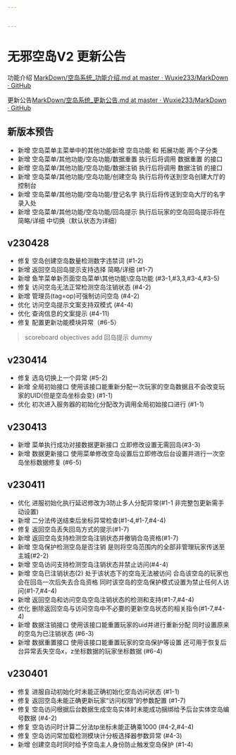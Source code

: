 ```yaml
---


---
```


<h1 id="无邪空岛v2-更新公告"><span class="prefix"></span><span class="content">无邪空岛V2 更新公告</span><span class="suffix"></span></h1>
<p>功能介绍 <a href="https://github.com/Wuxie233/MarkDown/blob/master/%E7%A9%BA%E5%B2%9B%E7%B3%BB%E7%BB%9F_%E5%8A%9F%E8%83%BD%E4%BB%8B%E7%BB%8D.md">MarkDown/空岛系统_功能介绍.md at master · Wuxie233/MarkDown · GitHub</a></p>
<p>更新公告<a href="https://github.com/Wuxie233/MarkDown/blob/master/%E7%A9%BA%E5%B2%9B%E7%B3%BB%E7%BB%9F_%E6%9B%B4%E6%96%B0%E5%85%AC%E5%91%8A.md">MarkDown/空岛系统_更新公告.md at master · Wuxie233/MarkDown · GitHub</a></p>
<h2 id="新版本预告"><span class="prefix"></span><span class="content">新版本预告</span><span class="suffix"></span></h2>
<ul>
<li>新增 空岛菜单主菜单中的其他功能新增 空岛功能 和 拓展功能 两个子分类</li>
<li>新增 空岛菜单/其他功能/空岛功能/数据重置 执行后将调用 数据重置 的接口</li>
<li>新增 空岛菜单/其他功能/空岛功能/数据注销 执行后将调用 数据注销 的接口</li>
<li>新增 空岛菜单/其他功能/空岛功能/创建空岛 执行后将传送到空岛创建大厅的控制台</li>
<li>新增 空岛菜单/其他功能/空岛功能/登记名字 执行后将传送到空岛大厅的名字录入处</li>
<li>新增  空岛菜单/其他功能/空岛功能/回岛提示 执行后玩家的空岛回岛提示将在 简略/详细 中切换（默认状态为详细）</li>
</ul>
<h2 id="v230428"><span class="prefix"></span><span class="content">v230428</span><span class="suffix"></span></h2>
<ul>
<li>修复 空岛创建空岛数量检测数字违禁词 (#1-2)</li>
<li>新增 返回空岛回岛提示支持选择 简略/详细 (#1-7)</li>
<li>新增 鱼竿菜单新页面空岛菜单\其他功能\空岛功能 (#3-1,#3,3,#3-4,#3-5)</li>
<li>修复 访问空岛无法正常检测空岛注销状态 (#4-2)</li>
<li>新增 管理员(tag=op)可强制访问空岛 (#4-2)</li>
<li>优化 访问空岛提示文案支持双模式 (#4-4)</li>
<li>优化 查询信息的文案提示 (#4-11)</li>
<li>修复 配置更新功能模块异常（#6-5）</li>
</ul>
<blockquote>
<p>scoreboard objectives add 回岛提示 dummy</p>
</blockquote>
<h2 id="v230414"><span class="prefix"></span><span class="content">v230414</span><span class="suffix"></span></h2>
<ul>
<li>修复 选岛切换上一个异常 (#5-2)</li>
<li>新增 全局初始接口 使用该接口能重新分配一次玩家的空岛数据且不会改变玩家的UID(但是空岛坐标会变) (#1-1)</li>
<li>优化 初次进入服务器的初始化分配改为调用全局初始接口进行 (#1-1)</li>
</ul>
<h2 id="v230413"><span class="prefix"></span><span class="content">v230413</span><span class="suffix"></span></h2>
<ul>
<li>新增 菜单执行成功对接数据更新接口 立即修改设置无需回岛(#3-3)</li>
<li>新增 数据更新接口 使用菜单修改空岛设置后立即修改后台设置并进行一次空岛坐标数据修复 (#6-5)</li>
</ul>
<h2 id="v230411"><span class="prefix"></span><span class="content">v230411</span><span class="suffix"></span></h2>
<ul>
<li>优化 进服初始化执行延迟修改为3防止多人分配异常(#1-1 非完整包更新需手动设置)</li>
<li>新增 二分法传送结束后坐标异常检查(#1-4,#1-7,#4-4)</li>
<li>修复 返回空岛丢失回岛方式的提示(#1-7)</li>
<li>新增 返回空岛支持检测空岛注销状态并撤销合岛资格(#1-7)</li>
<li>新增 空岛保护检测空岛是否注销 是则将空岛范围内的全部非管理玩家传送至主城(#2-2)</li>
<li>新增 空岛访问支持检测空岛注销状态并禁止访问(#4-4)</li>
<li>新增 空岛已注销状态(2) 处于该状态下的空岛无法被访问 合岛该空岛的玩家也会在回岛一次后失去合岛资格 同时该空岛的空岛保护模式设置为禁止任何人访问(#1-7,#4-4)</li>
<li>新增 返回空岛和访问空岛空岛注销状态的检测和支持(#1-7,#4-4)</li>
<li>优化 删除返回空岛与访问空岛中不必要的更新空岛状态的相关指令(#1-7,#4-4)</li>
<li>新增 数据注销接口 使用该接口能重置玩家的uid并进行重新分配 同时设置原来的空岛为已注销状态  (#6-3)</li>
<li>新增 数据重置接口 使用该接口能重置玩家的空岛保护等设置 还可用于恢复后台异常丢失空岛x，z坐标数据的玩家坐标数据 (#6-4)</li>
</ul>
<h2 id="v230401"><span class="prefix"></span><span class="content">v230401</span><span class="suffix"></span></h2>
<ul>
<li>修复 进服自动初始化时未能正确初始化空岛访问状态 (#1-1)</li>
<li>修复 返回空岛未能正确更新玩家“访问权限”的参数配置 (#1-7)</li>
<li>修复 空岛访问根据后台数据生成空岛实体时未能成功捆绑给予后台实体空岛编号数据 (#4-2)</li>
<li>修复 空岛访问时计算二分法tp坐标未能正确乘1000  (#4-2,#4-4)</li>
<li>修复 空岛访问常加载检测模块计分板选择器参数异常 (#4-3)</li>
<li>新增 创建空岛时同时给予空岛主人身份防止触发空岛保护 (#1-4)</li>
</ul>

